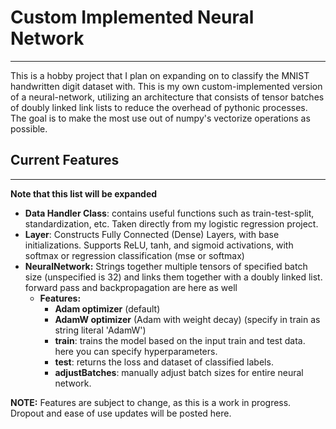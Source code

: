 # Custom Implemented Neural Network
---
This is a hobby project that I plan on expanding on to classify the MNIST handwritten digit dataset with. This is my own custom-implemented version of a neural-network, utilizing an architecture that consists of tensor batches of doubly linked link lists to reduce the overhead of pythonic processes. The goal is to make the most use out of numpy's vectorize operations as possible.

## Current Features
---
**Note that this list will be expanded**

  - **Data Handler Class**: contains useful functions such as train-test-split, standardization, etc. Taken directly from my logistic regression project.
  - **Layer**: Constructs Fully Connected (Dense) Layers, with base initializations. Supports ReLU, tanh, and sigmoid activations, with softmax or regression classification (mse or softmax)
  - **NeuralNetwork:** Strings together multiple tensors of specified batch size (unspecified is 32) and links them together with a doubly linked list. forward pass and backpropagation are here as well
    - **Features:** 
      - **Adam optimizer** (default)
      - **AdamW optimizer** (Adam with weight decay) (specify in train as string literal 'AdamW')
      - **train**: trains the model based on the input train and test data. here you can specify hyperparameters.
      - **test**: returns the loss and dataset of classified labels.
      - **adjustBatches**: manually adjust batch sizes for entire neural network.

**NOTE:** Features are subject to change, as this is a work in progress. Dropout and ease of use updates will be posted here.